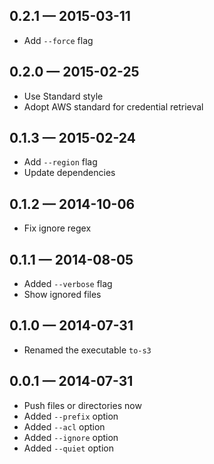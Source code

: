 
## 0.2.1 — 2015-03-11

* Add `--force` flag

## 0.2.0 — 2015-02-25

* Use Standard style
* Adopt AWS standard for credential retrieval 

## 0.1.3 — 2015-02-24

* Add `--region` flag
* Update dependencies

## 0.1.2 — 2014-10-06

* Fix ignore regex

## 0.1.1 — 2014-08-05

* Added `--verbose` flag
* Show ignored files

## 0.1.0 — 2014-07-31

* Renamed the executable `to-s3`

## 0.0.1 — 2014-07-31

* Push files or directories now
* Added `--prefix` option
* Added `--acl` option
* Added `--ignore` option
* Added `--quiet` option
